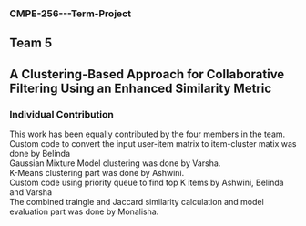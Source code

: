 ### CMPE-256---Term-Project
## Team 5

## A Clustering-Based Approach for Collaborative Filtering Using an Enhanced Similarity Metric

### Individual Contribution
This work has been equally contributed by the four members in the team. <br/>
Custom code to convert the input user-item matrix to item-cluster matix was done by Belinda <br/>
Gaussian Mixture Model clustering was done by Varsha. <br/>
K-Means clustering part was done by Ashwini.<br/>
Custom code using priority queue to find top K items by Ashwini, Belinda and Varsha <br/>
The combined traingle and Jaccard similarity calculation and model evaluation part was done by Monalisha.<br/>
